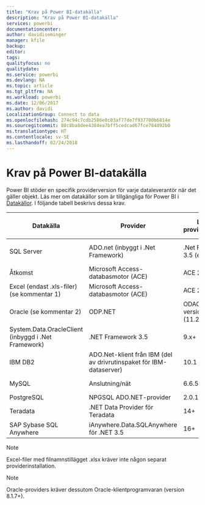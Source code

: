 ```yaml
---
title: "Krav på Power BI-datakälla"
description: "Krav på Power BI-datakälla"
services: powerbi
documentationcenter: 
author: davidiseminger
manager: kfile
backup: 
editor: 
tags: 
qualityfocus: no
qualitydate: 
ms.service: powerbi
ms.devlang: NA
ms.topic: article
ms.tgt_pltfrm: NA
ms.workload: powerbi
ms.date: 12/06/2017
ms.author: davidi
LocalizationGroup: Connect to data
ms.openlocfilehash: 274c94c7cdb2586e0c03af77de7f937700b6814e
ms.sourcegitcommit: 88c8ba8dee4384ea7bff5cedcad67fce784d92b0
ms.translationtype: HT
ms.contentlocale: sv-SE
ms.lasthandoff: 02/24/2018
---
```

# <a name="power-bi-data-source-prerequisites"></a>Krav på Power BI-datakälla
Power BI stöder en specifik providerversion för varje dataleverantör när det gäller objekt. Läs mer om datakällor som är tillgängliga för Power BI i [Datakällor](desktop-data-sources.md). I följande tabell beskrivs dessa krav.

| Datakälla | Provider | Lägsta providerversion | Lägsta version för datakälla | Datakällobjekt som stöds | Nedladdningslänk |
| --- | --- | --- | --- | --- | --- |
| SQL Server |ADO.net (inbyggt i .Net Framework) |.Net Framework 3.5 (endast) |SQL Server 2005+ |Tabeller/vyer, skalärfunktioner, tabellfunktioner |Ingår i .NET Framework 3.5 eller senare |
| Åtkomst |Microsoft Access-databasmotor (ACE) |ACE 2010 SP1 |Ingen begränsning |Tabeller/vyer |[Nedladdningslänk](http://go.microsoft.com/fwlink/?linkid=285987&clcid=0x409) |
| Excel (endast .xls-filer) (se kommentar 1) |Microsoft Access-databasmotor (ACE) |ACE 2010 SP1 |Ingen begränsning |Tabeller, blad |[Nedladdningslänk](http://go.microsoft.com/fwlink/?linkid=285987&clcid=0x409) |
| Oracle (se kommentar 2) |ODP.NET |ODAC 11.2 version 5 (11.2.0.3.20) |9.x+ |Tabeller/vyer |[Nedladdningslänk](http://go.microsoft.com/fwlink/?linkid=272376&clcid=0x409) |
| System.Data.OracleClient (inbyggd i .Net Framework) |.NET Framework 3.5 |9.x+ |Tabeller/vyer |Ingår i .NET Framework 3.5 eller senare | |
| IBM DB2 |ADO.Net-klient från IBM (del av drivrutinspaket för IBM-dataserver) |10.1 |9.1+ |Tabeller/vyer |[Nedladdningslänk](http://go.microsoft.com/fwlink/?linkid=274911&clcid=0x409) |
| MySQL |Anslutning/nät |6.6.5 |5.1 |Tabeller/vyer, skalärfunktioner |[Nedladdningslänk](http://go.microsoft.com/fwlink/?linkid=278885&clcid=0x409) |
| PostgreSQL |NPGSQL ADO.NET-provider |2.0.12 |7.4 |Tabeller/vyer |[Nedladdningslänk](http://go.microsoft.com/fwlink/?linkid=282716&clcid=0x409) |
| Teradata |.NET Data Provider för Teradata |14+ |12+ |Tabeller/vyer |[Nedladdningslänk](http://go.microsoft.com/fwlink/?linkid=278886&clcid=0x409) |
| SAP Sybase SQL Anywhere |iAnywhere.Data.SQLAnywhere för .NET 3.5 |16+ |16+ |Tabeller/vyer |[Nedladdningslänk](http://go.microsoft.com/fwlink/?linkid=324846) |

>[!NOTE]
>Excel-filer med filnamnstillägget .xlsx kräver inte någon separat providerinstallation.

>[!NOTE]
>Oracle-providers kräver dessutom Oracle-klientprogramvaran (version 8.1.7+).
> 
> 

